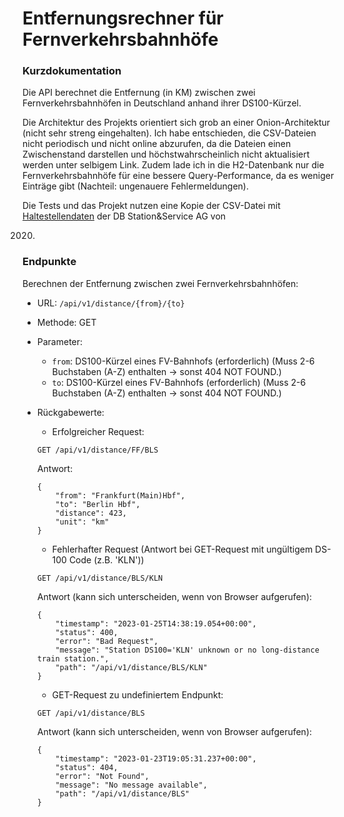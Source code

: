 # Entfernungsrechner für Fernverkehrsbahnhöfe

### Kurzdokumentation

Die API berechnet die Entfernung (in KM) zwischen zwei Fernverkehrsbahnhöfen in Deutschland anhand ihrer DS100-Kürzel.

Die Architektur des Projekts orientiert sich grob an einer Onion-Architektur (nicht sehr streng eingehalten). Ich habe
entschieden, die CSV-Dateien nicht periodisch und nicht online abzurufen, da die Dateien einen Zwischenstand darstellen
und höchstwahrscheinlich nicht aktualisiert werden unter selbigem Link. Zudem lade ich in die H2-Datenbank nur die
Fernverkehrsbahnhöfe für eine bessere Query-Performance, da es weniger Einträge gibt (Nachteil: ungenauere
Fehlermeldungen).

Die Tests und das Projekt nutzen eine Kopie der CSV-Datei
mit [Haltestellendaten](https://data.deutschebahn.com/dataset/data-haltestellen.html#) der DB Station&Service AG von

2020.

### Endpunkte

Berechnen der Entfernung zwischen zwei Fernverkehrsbahnhöfen:

* URL: `/api/v1/distance/{from}/{to}`
* Methode: GET
* Parameter:
    * `from`: DS100-Kürzel eines FV-Bahnhofs (erforderlich) (Muss 2-6 Buchstaben (A-Z) enthalten -> sonst 404 NOT
      FOUND.)
    * `to`: DS100-Kürzel eines FV-Bahnhofs (erforderlich) (Muss 2-6 Buchstaben (A-Z) enthalten -> sonst 404 NOT FOUND.)

* Rückgabewerte:
    * Erfolgreicher Request:

    ```
    GET /api/v1/distance/FF/BLS
    ```

  Antwort:

    ```
    {
        "from": "Frankfurt(Main)Hbf",
        "to": "Berlin Hbf",
        "distance": 423,
        "unit": "km"
    }
    ```

    * Fehlerhafter Request (Antwort bei GET-Request mit ungültigem DS-100 Code (z.B. 'KLN'))

    ```
    GET /api/v1/distance/BLS/KLN
    ```

  Antwort (kann sich unterscheiden, wenn von Browser aufgerufen):

  ```
  {
      "timestamp": "2023-01-25T14:38:19.054+00:00",
      "status": 400,
      "error": "Bad Request",
      "message": "Station DS100='KLN' unknown or no long-distance train station.",
      "path": "/api/v1/distance/BLS/KLN"
  }
  ```

    * GET-Request zu undefiniertem Endpunkt:

  ```
  GET /api/v1/distance/BLS
  ```

  Antwort (kann sich unterscheiden, wenn von Browser aufgerufen):

  ```
  {
      "timestamp": "2023-01-23T19:05:31.237+00:00",
      "status": 404,
      "error": "Not Found",
      "message": "No message available",
      "path": "/api/v1/distance/BLS"
  }
  ```
    